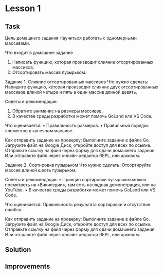 # Lesson 1

## Task

Цель домашнего задания
Научиться работать с одномерными массивами.

Что входит в домашнее задание

1. Написать функцию, которая производит слияние отсортированных массивов.
2. Отсортировать массив пузырьком.

Задание 1. Слияние отсортированных массивов
Что нужно сделать:
Напишите функцию, которая производит слияние двух отсортированных массивов длиной четыре и пять в один массив длиной
девять.

Советы и рекомендации:

1. Обратите внимание на размеры массивов.
2. В качестве среды разработки может помочь GoLand или VS Code.

Что оценивается:
• Правильность размеров.
• Правильный порядок элементов в конечном массиве.

Как отправить задание на проверку:
Выполните задание в файле Go. Загрузите файл на Google Диск, откройте доступ для всех по ссылке. Отправьте ссылку на
файл через форму для сдачи домашнего задания.
Или отправьте файл через онлайн-редактор REPL, или архивом.

Задание 2. Сортировка пузырьком
Что нужно сделать:
Отсортируйте массив длиной шесть пузырьком.

Советы и рекомендации:
• Принцип сортировки пузырьком можно посмотреть на «Википедии», там есть наглядная демонстрация, или на YouTube.
• В качестве среды разработки может помочь GoLand или VS Code.

Что оценивается:
Правильность результата сортировки и отсутствие ошибок.

Как отправить задание на проверку:
Выполните задание в файле Go. Загрузите файл на Google Диск, откройте доступ для всех по ссылке. Отправьте ссылку на
файл через форму для сдачи домашнего задания.
Или отправьте файл через онлайн-редактор REPL, или архивом.

## Solution

## Improvements
